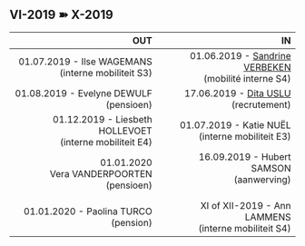 <link rel="stylesheet" href="S2.css">
<link rel="stylesheet" href="foghorn2.css">

## VI-2019 &#10173; X-2019

| OUT | IN |
| ---: | ---: |
| 01.07.2019 - Ilse WAGEMANS<br>(interne mobiliteit S3) | 01.06.2019 - [Sandrine VERBEKEN](Sandrine_Verbeken.md)<br>(mobilité interne S4) |
| 01.08.2019 - Evelyne DEWULF<br>(pensioen) | 17.06.2019 - [Dita USLU](Dita_Uslu.md)<br>(recrutement) |
| 01.12.2019 - Liesbeth HOLLEVOET<br>(interne mobiliteit E4) | 01.07.2019 - Katie NUËL<br>(interne mobiliteit E3) |
| 01.01.2020<br>Vera VANDERPOORTEN<br>(pensioen) | 16.09.2019 - Hubert SAMSON<br>(aanwerving)<br>&nbsp; |
| 01.01.2020 - Paolina TURCO<br>(pension) | XI of XII-2019 - Ann LAMMENS<br>(interne mobiliteit S4) |


